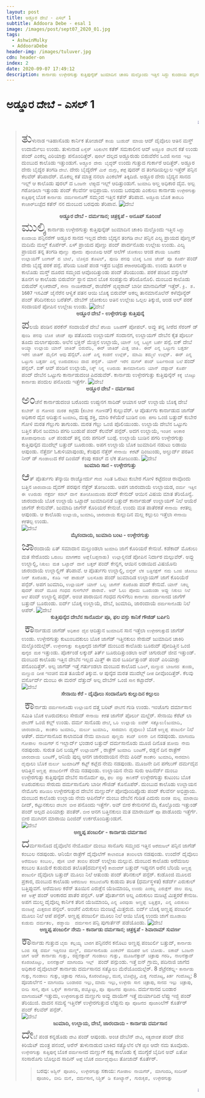 ```yaml
---
layout: post
title: ಅಡ್ಡೂರ ದೇಬೆ - ಎಸಲ್ 1
subtitle: Addoora Debe - esal 1
image: /images/post/sept07_2020_01.jpg
tags:
  - AshwinMulky
  - AddooraDebe
header-img: /images/tuluver.jpg
cdn: header-on
index: 2
date: 2020-09-07 17:49:12
description: ಕಾರ್ನಾಡು ಉಳ್ಳೇರಗುತ್ತು ಕುತ್ತಿಪುನ್ಕೆಡ್ ಜುಮಾದಿನ ಚಾಕಿರಿ ಮಲ್ತೊಂದು ಇತ್ತಿನ ಸಿದ್ದು ಕುಂದಾಯ ಪನ್ಪಿನರೆಗ್ ಅಡ್ಡೂರ ಸಾನದ ಇಲ್ಲದ ದೇರು ಬೈದ್ಯನ ತಂಗಡಿ ದೇಬೆ ಪನ್ಪಿನ ಎಲ್ಯ ಪ್ರಾಯದ ಪೊಣ್ಣನ್ ಮದಿಮೆ ಮಲ್ತ್ ಕೊರ್ಪೆರ್.
---
```

# ಅಡ್ಡೂರ ದೇಬೆ - ಎಸಲ್ 1
<marquee scrollamount="6" onmouseover="this.stop();" onmouseout="this.start();" style="color: midnightblue;">ಪಾಡ್ದನೊಡಿತ್ತಿನ ಪೊಸ ಇಚಾರೊಲು ನನಲಾತ್ ತಿಕುದುಂಡು. ಅವೆನ್ ಮತ ನನ ಕೆಲವು ದಿನೊಟು ಉಂದು ಬರವುಗು ಗೋಡ್ಸಾವ. </marquee>
> <span style='font-size: xx-large;'>ತು</span>ಳುನಾಡ ಇತಿಹಾಸೊಡು ಕಾರ್ನಿಕ ತೋಜಾದ್ `ಕಾಯ ಬುಡುದ್ ಮಾಯ` ಆದ್ ದೈವೊಲು ಆತಿನ ಮಸ್ತ್ ಉದಾರ್ಮೆಲು ಉಂಡು. ತುಳುನಾಡ `ಏಳ್ವೆರ್ ಸಿರಿಕುಲೆನ` ಕತೆಕ್ ಸಮಕಾಲೀನ ಆದ್ `ಅಡ್ಡೂರ ದೇಬೆ`ನ ಕತೆ ಉಂಡು ಪಂದ್ ಎಂಕಲ್ನ ಎರಿಯಾಕ್ಲು ಪನೊಂದಿತ್ತೆರ್. `ಪುರಲ್` ದಲ್ಪದ ಅಡ್ಡೂರುಡು ಬಿರುವೆರೆನ ಒಂಜಿ `ಸಾನದ ಇಲ್ಲು` ದುಂಬುದ ಕಾಲೊಡು ಇತ್ತುಂಡುಗೆ. `ಅಡ್ಡೂರ ದೇರು ಬೈದ್ಯೆ`ರ್ ಉಂದು ಗುತ್ತುದ ಗುರ್ಕಾರೆ ಆದಿತ್ತೆರ್. ಅಡ್ಡೂರ ದೇರು ಬೈದ್ಯೆರ ತಂಗಡಿ `ದೇಬೆ`. ದೇರು ಬೈದ್ಯೆರೆಗ್ `ಮಿರೆ ದುಗ್ಗು`, `ತೆಪ್ಪೆ` ಪುದರ್ ದ ತಂಗಡಿಯಲ್ಲುಲ ಇತ್ತೆರ್  ಪನ್ಪಿನ ಕೆಲವೆರ್ ತೆರಿಪಾದೆರ್. ಮೊಕಲ್ನ ಕತೆ ಮಾತ್ರ ನನಲಾ ಎಂಕಲೆಗ್ ತಿಕ್ಕಿದಿಜಿ. ಅಡ್ಡೂರ ದೇರು ಬೈದ್ಯನ ಸಾನದ ಇಲ್ಲ್ ಆ ಕಾಲೊಡು ಪುರಲ್ ದ `ಒಂಜನೇ ಲೆಪ್ಪು`ದ ಇಲ್ಲ್ ಆದಿತ್ತುಂಡುಗೆ. `ಜುಮಾದಿ` ಅಲ್ತ ಅಧಿಕಾರ ದೈವ. ಅಲ್ಪ ಗರೋಡಿಲಾ ಇತ್ತುಂಡು ಪಂದ್ ಕೆಲವೆರ್ನ ಅಭಿಪ್ರಾಯ. ಉಂದು ಬರವುಡು ಎಂಕುಲು ಕಾರ್ನಾಡು `ಉಳ್ಳೇರಗುತ್ತು ಕುತ್ತಿಪುನ್ಕೆ` ಬೊಕ `ಕಾರ್ನಾಡು ದರ್ಮಸಾನೊ`ಗ್ ಸಮ್ಮಂದ ಇತ್ತಿನ ಕತೆನ್ ತೆರಿಪಾವ. `ಅಡ್ಡೂರು` ಬೊಕ `ತಾರಬರಿ ಕೆಂಜಾರ್`ಬಜ್ಪೆದ ಕತೆನ್ ನನ ದುಂಬುದ ಬರವುಡು ತೆರಿಪಾವ. 
![ದೇಬೆ](/images/post/sept07_2020_01.jpg "ಅಡ್ಡೂರ ದೇಬೆ - ದರ್ಮಸಾನ")
**<center>ಅಡ್ಡೂರ ದೇಬೆ - ದರ್ಮಸಾನ; ಚಿತ್ರಕೃಪೆ - ಅನೂಪ್ ಸೂರಿಂಜೆ</center>**
> <span style='font-size: xx-large;'>ಮುಲ್ಕಿ</span> ಕಾರ್ನಾಡು ಉಳ್ಳೇರಗುತ್ತು ಕುತ್ತಿಪುನ್ಕೆಡ್ ಜುಮಾದಿನ ಚಾಕಿರಿ ಮಲ್ತೊಂದು ಇತ್ತಿನ `ಸಿದ್ದು ಕುಂದಾಯ` ಪನ್ಪಿನರೆಗ್ ಅಡ್ಡೂರ ಸಾನದ ಇಲ್ಲದ ದೇರು ಬೈದ್ಯನ ತಂಗಡಿ `ದೇಬೆ` ಪನ್ಪಿನ ಎಲ್ಯ ಪ್ರಾಯದ ಪೊಣ್ಣನ್ ಮದಿಮೆ ಮಲ್ತ್ ಕೊರ್ಪೆರ್. ಏಳ್ ಪ್ರಾಯದ ಪೊಣ್ಣು ಪಂದ್ ಪಾರ್ದನೊಡು ಉಲ್ಲೇಖ ಉಂಡು. ಎಲ್ಯ ಪ್ರಾಯದ ತನ್ನ ತಂಗಡಿ `ಪೊಣ್ಣು ಪೋದು ಪೊಂಜೊವು` ಆದ್ ಅಲೆಗ್ `ಜೋಕುಲು` ಆಂಡ `ಪೆರಿಯ ಬಜಪೆದ ಉಲ್ಲಾಯ`ಗ್ `ಬಂಗಾರ್ ದ ಬಾಲೆ, ಬೊಳ್ಳಿದ ತೊಟಿಲ್, ಪುಂಡಿ ಪನವು ಬೊಕ್ಕ ಒಂಜಿ ಚೆಂಡ್ ಪೂ ಕೊರ್ಪೆ` ಪಂದ್ ದೇರು ಬೈದ್ಯೆ ಪರಕೆ ಪನ್ಪೆ. ಪೆರಿಯ ಬಜಪೆ ಪಂಡ ಇತ್ತೆದ ಬಜ್ಪೆದ  `ಪೆರಾರ`ಆದಿಪ್ಪೊಡು. ಉಂದು ತೂನಗ ಆ ಕಾಲೊಡು ಮಸ್ತ್ ದೂರದ ಸಮ್ಮಂದ ಆವೊಂದಿತ್ತುಂಡು ಪಂದ್ ತೆರಿಯುಂಡು. ಪರಕೆ ಪಂಡಿನ ವಸ್ತುಲೆನ್ ತೂನಗ ಆ ಕಾಲೊಡು ಬಿರುವೆರ್ನ ಸ್ಥಾನ ಮಾನ ಬೊಕ ಸಂಪತ್ತುನು ತೆರಿಯೊನೊಲಿ. ದುಂಬುದ ಕಾಲೊಡು ಬಿರುವೆರ್ `ಸೈನಿಕೆ`ರಾದ್, `ಸೇನಾ ನಾಯಕೆ`ರಾದ್, ರಾಜೆರೆಗ್ `ವೈದ್ಯೆ`ರಾದ್ ಬಾರೀ ಮಾನಾದಿಗೆಡ್ ಇತ್ತೆರ್. `ಕ್ರಿ. ಶ. 1607` ಇಸವಿಡ್ ಜೈನೆರೆನ ಆಳ್ವಿಕೆ ಪತನ ಆಯಿ ಬೊಕ್ಕ ಬಿರುವೆರ್ ಅಕಲ್ನ ತಾನಮಾನೊಲೆನ್ ಕಳೆವೊನ್ಯೆರ್ ಪಂದ್ ತೆರಿದಿನಕುಲು ಬರೆತೆರ್. ದೇಬೆಗ್ ಜೋಕುಲು ಆತಿನ ಉಲ್ಲೇಖ ಒಲ್ಪಲ ತಿಕ್ಕುಜಿ, ಆಂಡ ಆಲ್ ಪರಕೆ ಸಂದಾಯರೆ ಪೋಪಿನ ಉಲ್ಲೇಖ ಉಂಡು. 
![ದೇಬೆ](/images/post/sept07_2020_09.jpg "ಅಡ್ಡೂರ ದೇಬೆ - ಉಳ್ಳೇರಗುತ್ತು ಕುತ್ತಿಪುನ್ಕೆ")
**<center>ಅಡ್ಡೂರ ದೇಬೆ - ಉಳ್ಳೇರಗುತ್ತು ಕುತ್ತಿಪುನ್ಕೆ</center>**
> <span style='font-size: xx-large;'>ಪ</span>ಲಯೆ ಪಂಡಿನ ಪರಕೆನ್ ಸಂದಾಯೆರೆ ದೇಬೆ `ಪೆರಿಯ ಬಜಪೆ`ಗ್ ಪೋಪಲ್. ಅವ್ಲು ತನ್ನ ಸೀರೆದ ಸೆರಂಗ್ ಡ್ `ಪುಂಡಿ ಪನವು ಬೊಕ ಚೆಂಡ್ ಪೂ` ಪತೊಂದು ಉಲ್ಲಾಯಗ್ ಸಂದಾನಗ, ಉಲ್ಲಾಯಗ್ ದೇಬೆನ ಕೈತ ಪೊರ್ಲು ತೂದು ಮರ್ಲಾಪುಂಡು. ಅಲೆನ ಭಕ್ತಿನ್ ಮೆಚ್ಚಿನ ಉಲ್ಲಾಯೆ, `ಯಾನ್ ನಿನ್ನ ಒಟ್ಟಿಗೆ ಬರ್ಪೆ` ಪನ್ಪೆ. ಐಕ್ ದೇಬೆ `ಅಯ್ಯಾ ಉಲ್ಲಾಯ ಯಾನ್ ಜಾತಿಡ್ ಬಿರುವೆದಿ, ಈರ್ ಜಾತಿಡ್ ಮಿತ್ತ ಜಾತಿ. ಈರ್ ಎನ್ನ ಒಟ್ಟುಗು ಬತ್ತರ್ಡ ಇರೆನ ಜಾತಿಗ್ ಮೈಲಿಗೆ ಆವು` ಪನ್ಪಲ್. `ಎಂಕ್ ಎನ್ನ ಕಂಡನೆ ಉಲ್ಲೆರ್, ಮಾಮಿ ತಮ್ಮಲೆ ಉಲ್ಲೆರ್. ಈರ್ ಎನ್ನ ಒಟ್ಟುಗು ಬತ್ತರ್ಡ ಎನ್ನ ಊರುದಕುಲು ದಾದ ಪನ್ವೆರ್. ಯಾನ್ ಇರೆನ ಮಗಳ್ ಪಂದ್ ಬರ್ಪಿನಾಂಡ ಬಲೆ` ಪಂದ್ ಪನ್ಪಲ್. ಐಕ್ ಆವ್ ಪಂಡಿನ ಉಲ್ಲಾಯೆ, `ನಿಕ್ಕ್ ನಿನ್ನ ಊರುಡು ತಾನಮಾನೊನು ಯಾನ್ ದೆಪ್ಪಾದ್ ಕೊರ್ಪೆ` ಪಂದ್ ದೇಬೆನ ಒಟ್ಟುಗು ಕಾರ್ನಾಡುದಂಚಿ ಪಿದಡುವೆರ್. ಕಾರ್ನಾಡು ಉಳ್ಳೇರಗುತ್ತು ಕುತ್ತಿಪುನ್ಕೆನ್ `ಕಕ್ಕೆ ಬೊಟ್ಟು ಕಾರ್ನಾಡು` ಪಂದುಲ ಪನೊಂದು ಇತ್ತೆರ್ಗೆ. 
![ದೇಬೆ](/images/post/sept07_2020_03.jpg "ಅಡ್ಡೂರ ದೇಬೆ - ದರ್ಮಸಾನ")
**<center>ಅಡ್ಡೂರ ದೇಬೆ - ದರ್ಮಸಾನ</center>**
> <span style='font-size: xx-large;'>ಅಂ</span>ಚೆನೆ ಕಾರ್ನಾಡುದಂಚಿ ಬರೊಂದು ಉಪ್ಪುನಗ ಸಾದಿಡ್ ಆಯಾಸ ಆದ್ ಉಲ್ಲಾಯೆ ಬೊಕ್ಕ ದೇಬೆ `ಕುಬೇರ್ ದ ಗೋಳಿದ ಮರತ ಕಟ್ಟೆ`ಡು (`ಕುಬೇರ ಗೋಳಿ`ಡ್) ಕುಲ್ಲುವೆರ್. ಆ ಪೊರ್ತುಗು ಕಾರ್ನಾಡುದ ಜಾಗೆಡ್ ಅಧಿಕಾರ ದೈವ ಆದಿತ್ತುನ `ಜುಮಾದಿ`, ದುಷ್ಟ ಶಕ್ತಿ, ಮಾರಿ ಕಳೆಯೆರೆ ಬುಡಿನ `ಬಿರು ಪಗರಿ` ಒಂಜಿ ಬತ್ತುದ್ ಕುಬೇರ ಗೋಳಿ ಮರತ ಗೆಲ್ಲುಗು ತಾಗುಂಡು. ಮರತ ಗೆಲ್ಲು ಒಂಜಿ ಪೊಲಿಯುಂಡು. ಉಲ್ಲಾಯೆ ದೇಬೆನ ಒಟ್ಟುಗು ಬತ್ತಿನ ತೆರಿನ ಜುಮಾದಿ ಪಗರಿ ಬುಡುಪೆ ಪಂದ್ ಕೆಲವೆರ್ ಪನ್ಪೆರ್.  ಅದಗ ಉಲ್ಲಾಯೆ, `ಇಂಚಿನ ಆಂಕಾರ ತೋಪಾವುನಾಯೆ ಏರ್` ಪಂಡುದ್ ತನ್ನ ಬಿರು ಪಗರಿನ್ ಬುಡ್ಪೆ. ಉಲ್ಲಾಯೆ ಬುಡಿನ ಪಗರಿ ಉಳ್ಳೇರಗುತ್ತು ಕುತ್ತಿಪುನ್ಕೆದ ಮುದೆಲ್ಗ್ ಬತ್ತುದ್ ಬೂರುಂಡು. ಅಪಗ ಉಲ್ಲಾಯೆ ಬೊಕ ಜುಮಾದಿನ ನಡುಟು ಲಡಾಯಿ ಆಪುಂಡು. ನೆತ್ತೆರ್ದ ಓಕುಳಿಯಾಪುಂಡು, ಕೆಂಪುದ ನೆತ್ತೆರ್ `ಸೇನಾಯಿ ಕೆರೆ`ಟ್ ದಿಂಜುಂಡು, ಅಲ್ತುರ್ದ್ ಪರತಿನ ನೀರ್ ಡ್ `ಗುಂಡಾಲು`ದ ಕೆರೆ ದಿಂಜಿದ್ ಕೆಂಪು ಕಡಲ್ ದ ಲೆಕ ತೋಜುಂಡು. 
![ದೇಬೆ](/images/post/sept07_2020_02.jpg "ಜುಮಾದಿ ಸಾನ - ಉಳ್ಳೇರಗುತ್ತು")
**<center>ಜುಮಾದಿ ಸಾನ - ಉಳ್ಳೇರಗುತ್ತು</center>**
> <span style='font-size: xx-large;'>ಆ</span>ತ್ ಪೊರ್ತುಗು ತೆನ್ಕಾಯಿ ರಾಜ್ಯೋರ್ದು `ಗೆಂದ ಗಿಡಿ`ತ ಒರುಟು ಕುಬೇರ ಗೋಳಿ ಕಟ್ಟೆದಂಚಿ ರಾವೊಂದು ಬತ್ತಿನ `ಜಾರಂದಾಯ` ದೈವಗ್ ಪರಪುನ ನೆತ್ತೆರ್ ತೋಜುಂಡು. ಅಪಗ ಜಾರಂದಾಯೆ ಉಲ್ಲಾಯಡ, `ದರ್ಮ ಇತ್ತಿನ ಈ ಊರುಡು ನೆತ್ತೆರ್ದ ಕಡಲ್ ದಾನೆ ತೋಜೊಂದುಂಡು` ಪಂದ್ ಕೇನುದ್ ಆಯಿನ ವಿಷಯ ಮಾತ ತೆರಿಯೊನ್ವೆ. ಜಾರಂದಾಯೆ ಬೊಕ ಉಲ್ಲಾಯೆ ಒಟ್ಟಾದ್ ಜುಮಾದಿನಡೆ ಬತ್ತುದ್ ಕಾರ್ನಾಡುಡ್ ಉಲ್ಲಾಯಗ್ ನಿಲೆ ಆಯೆರೆ ಜಾಗೆನ್ ಕೇನುವೆರ್. ಜುಮಾದಿ ಜಾಗೆನ್ ಕೊರಿಯರೆ ಕೇನುಜೆ. ಉಂದು ಮತ ಪಾತೆರಕತೆ `ಸೇನಾಯಿ ಕೆರೆ`ತಲ್ಪ ಆಪುಂಡು. ಆ ಕಾಲೊಡು `ಉಲ್ಲಾಯೆ`, `ಜುಮಾದಿ`, `ಜಾರಂದಾಯೆ` ಕುಲ್ಲುದಿನ ಮಲ್ಲ ಕಲ್ಲುಲು ಇತ್ತೆಲಾ `ಸೇನಾಯಿ ಕೆರೆ`ತಲ್ಪ ಉಂಡು.  
![ದೇಬೆ](/images/post/sept07_2020_06.jpg "ಮೈಸಂದಾಯ, ಜುಮಾದಿ ಬಂಟ - ಉಳ್ಳೇರಗುತ್ತು")
**<center>ಮೈಸಂದಾಯ, ಜುಮಾದಿ ಬಂಟ - ಉಳ್ಳೇರಗುತ್ತು</center>**
> <span style='font-size: xx-large;'>ಜಾ</span>ರಂದಾಯೆ ಏತ್ ಸಮಾದಾನ ಮಲ್ತುಂಡಲಾ `ಜುಮಾದಿ` ಜಾಗೆ ಕೊರಿಯರೆ ಕೇನುಜೆ. ಕಡೆಕಾದ್ ಮೊಕುಲು ಮತ ಸೇರೊಂದು `ಒರುಂಬ ಮಾಗಣೆದ ಅಪ್ಪೆ(ಬಪ್ಪನಾಡು) ಉಲ್ಲಾಲ್ದಿ`ನಡೆ ಪೋಪಿನ ನಿರ್ದಾರ ಮಲ್ಪುವೆರ್. ಅವ್ಲು ಉಲ್ಲಾಲ್ದಿ, `ನಿಕುಲು ಮತ ಒಟ್ಟಾದ್ ದಾನೆ ಬತ್ತರ್` ಪಂದ್ ಕೇನ್ನಗ,  ಆಯಿನ ಲಡಾಯಿದ ವಿಷಯೊನು ಜಾರಂದಾಯೆ ಉಲ್ಲಾಲ್ದಿಗ್ ತೆರಿಪಾವೆ. ಆ ಪೊರ್ತುಗು ಉಲ್ಲಾಲ್ದಿ, `ಬಿನ್ನೆರ್ ಲೆಕ ಬತ್ತಿನಕ್ಲೆಗ್ ನಮ ಒಂಜಿ ಚೊಂಬು ನೀರ್ ಕೊರೊಡು, ಕೊಡಿ ಇರೆ ಪಾಡುದ್ ಬಲಸೊಡು` ಪಂದ್ ಜುಮಾದಿಡ ಉಲ್ಲಾಯಗ್ ಜಾಗೆ ಕೊರಿಯೆರೆ ಪನ್ಪೆರ್. ಅಪಗ ಜುಮಾದಿ, `ಉಲ್ಲಾಯಗ್ ಯಾನ್ ಒಲ್ಪ ಜಾಗೆನ್ ಕೊರೊಡು` ಪಂದ್ ಕೇನುವೆ. `ಯಾನ್ ನಿಕಲ್ನ ಪುದರ್ ಪಂದ್ ಮೂಜಿ ಗಂಧದ ಗುಳಿಗೆಲೆನ್ ಪಾರಾವೆ. ಅವ್ ಓಲು ಪೋದು ಬೂರುಂಡಾ ಅವ್ಲು ನಿಕುಲು ನಿಲೆ ಆಲೆ` ಪಂದ್ ಉಲ್ಲಾಲ್ದಿ ಪನ್ಪೆರ್. ಅಂಚ ಪಾರಾಯಿನ ಗಂಧದ ಗುಳಿಗೆಲು `ಕಾರ್ನಾಡು ದರ್ಮಸಾನ`ದ ಜಾಗೆಗ್ ಬತ್ತುದ್ ಬೂರುಂಡು. ಐರ್ದ್ ಬೊಕ್ಕ ಉಲ್ಲಾಯೆ, ದೇಬೆ, ಜುಮಾದಿ, ಜಾರಂದಾಯೆ `ದರ್ಮಸಾನೊ`ಡು ನಿಲೆ ಆಪೆರ್. 
![ದೇಬೆ](/images/post/sept07_2020_07.jpg "ಕುತ್ತಿಪುನ್ಕೆದ ದೇಬೆನ ಸಾನೊರ್ದು ಪೂ, ಫಲ ವಸ್ತು ಕಾನಿಕೆ ಗೌಜಿಡ್ ಬರ್ಪಿನಿ")
**<center>ಕುತ್ತಿಪುನ್ಕೆದ ದೇಬೆನ ಸಾನೊರ್ದು ಪೂ, ಫಲ ವಸ್ತು ಕಾನಿಕೆ ಗೌಜಿಡ್ ಬರ್ಪಿನಿ</center>** 
> <span style='font-size: xx-large;'>ಕಾ</span>ರ್ನಾಡುದ ಜಾಗೆಡ್ `ಅಧಿಕಾರ ದೈವ` ಆದಿತ್ತುನ `ಜುಮಾದಿ`ನ ಸಾನ ಇತ್ತೆಲಾ `ಉಳ್ಳೇರಗುತ್ತು`ದ ಜಾಗೆಡ್ ಉಂಡು. ಉಳ್ಳೇರಗುತ್ತು ಕುಟುಂಬದಕುಲು ಬೊಕ ಜಾಗೆಡ್ ಇತ್ತಿನಕುಲು ಸೇರುದ್ ಜುಮಾದಿನ ಚಾಕಿರಿ ಮಲ್ತೊಂದುಲ್ಲೆರ್. `ಉಳ್ಳೇರಗುತ್ತು ಕುತ್ತಿಪುನ್ಕೆ`ದ ಜಾಗೆಡ್ ದುಂಬುದ ಕಾಲೊಡು ಬೂರುದ್ ಪೋದಿತ್ತಿನ ಒಂಜಿ `ಪುನ್ಕೆದ ಮರ` ಇತ್ತುಂಡು. ಪೊರ್ಕಂಡೆ ಲಕ್ಕುದ್ ತಿರ್ತ್ ಬೂರುದಿತ್ತುಂಡಲಾ ಅವ್ ಚಿಗುರುದ್ ಜೀವ ಇತ್ತುಂಡ್. ದುಂಬುದ ಕಾಲೊಡು ಇತ್ತಿನ ದೇಬೆನ ಇಲ್ಲದ ಮಿತ್ತ್ ಈ ಮರ ಬೂರ್ದಿತ್ತುಂಡ್ ಪಂದ್ ಎರಿಯಾಕ್ಲು ಪನೊಂದಿತ್ತೆರ್. ಅಲ್ಪ ಜಾಗೆಡ್ ಇತ್ತೆ ಗರ್ತುಂಡಲಾ ದುಂಬುದ ಕಾಲೊದ `ಒಡಿಲ್`, `ಮಣ್ಣುದ ಬಾಜನದ ತುಂಡು`, `ಮಣ್ಣುದ ದೀಪ` ಇಂಚಿನ ಮತ ತೂಯೆರೆ ತಿಕ್ಕುವ. ಆ ಪುನ್ಕೆದ ಮರತ ಮುದೆಲ್ಗ್ `ದೀಪ` ದೀವೊಂದಿತ್ತೆರ್. ಕೆಲವು ವರ್ಸೊರ್ದ್ ದುಂಬು ಈ ಮರನ್ ದೆತ್ತುದ್ ಅಲ್ಪ ದೇಬೆಗ್ ಒಂಜಿ `ಸಾನ` ಕಟ್ಟಾದೆರ್.  
![ದೇಬೆ](/images/post/sept07_2020_04.jpg "ಸೇನಾಯಿ ಕೆರೆ - ದೈವೊಲು ಸಂದಾನೊಗು ಕುಲ್ಲುದಿನ ಕಲ್ಲುಲು")
**<center>ಸೇನಾಯಿ ಕೆರೆ - ದೈವೊಲು ಸಂದಾನೊಗು ಕುಲ್ಲುದಿನ ಕಲ್ಲುಲು</center>** 
> <span style='font-size: xx-large;'>ಕಾ</span>ರ್ನಾಡು `ದರ್ಮಸಾನೊ`ಡು `ಉಲ್ಲಾಯ`ನ ದತ್ತ ಬರಿಟ್ `ದೇಬೆ`ನ ಗುಡಿ ಉಂಡು. ಇಂಚೊಗು ದರ್ಮಾಸಾನ ಸಮಿತಿ ಬೊಕ ಊರುದಕುಲು ಸೇರುದ್ `ಸೇನಾಯಿ ಕೆರೆ`ತ ಜಾಗೆನ್ ಪೊರ್ಲು ಮಲ್ದೆರ್. ಸೇನಾಯಿ ಕೆರೆಟ್ ಲಾ `ದೇಬೆ`ಗ್ ಒಂಜಿ ಕಲ್ಲ್ ಉಂಡು. ದರ್ಮ ಸಾನೊಡು `ದೇಬೆ`, `ಒರಿ ಉಲ್ಲಾಯೆ ಐವೆರ್ ಸತ್ಯೊಲು(ಜುಮಾದಿ, ಜಾರಂದಾಯೆ, ಕಾಂತೇರಿ ಜುಮಾದಿ, ಮರ್ಲು ಜುಮಾದಿ, ಸಾರಮಾನಿ ದೈವೊಲು)` ಬೊಕ `ಅಣ್ಣಪ್ಪ ಪಂಜುರ್ಲಿ` ನಿಲೆ ಆತೆರ್. ದರ್ಮಸಾನೊದ ಕಾಲಾವದಿತ ನೇಮ `ಮಾಯಿದ ಪುಣ್ಣಮೆ ಕರಿದ್ ಐನನೇ ದಿನ` ನಡಪುಂಡು. `ಮಾಗಂದಡಿ ಗೋಪಾಲ ನಾಯಗೆರ್` ನ ಇಲ್ಲಾರ್ದ್ ಭಂಡಾರ ಬತ್ತುದ್ ದರ್ಮಸಾನೊಡು ಮೂಜಿ ದಿನೊತ `ಹೋಮ ನೇಮ` ನಡಪುಂಡು. ಸುರುತ ದಿನ ಬಯ್ಯಗ್ `ಉಲ್ಲಾಯ`ಗ್ , ರಾತ್ರೆಗ್ `ಜುಮಾದಿ ಬಂಟ`ಗ್, ರಡ್ಡನೆ ದಿನ ರಾತ್ರೆಗ್ `ಜಾರಂದಾಯ ಬಂಟ`ಗ್, ಆನಿಯೆ ಪುಲ್ಯ ಆನಗ ಜಾರಂದಾಯನ ನೇಮ ಪಿರಿದ್ `ಕಾಂತೇರಿ ಜುಮಾದಿ`, `ಸಾರಮಾನಿ ದೈವೊ`ಲು ಬೊಕ `ಮರ್ಲು ಜುಮಾದಿ`ಗ್ ಕಟ್ಟ್ ಕಟ್ಲೆದ ನೇಮ ನಡಪುಂಡು. ಮೂಜನೇ ದಿನ ಪಗೆಲುಗ್ ದರ್ಮದೈವ ಆದಿತ್ತಿನ `ಅಣ್ಣಪ್ಪ ಪಂಜುರ್ಲಿ`ಗ್ ನೇಮ ನಡಪುಂಡು. ಉಲ್ಲಾಯನ ನೇಮ ಸುರು ಆಪಿನೆರ್ದ್ ದುಂಬು ಉಳ್ಳೇರಗುತ್ತು ಕುತ್ತಿಪುನ್ಕೆದ ದೇಬೆನ ಸಾನೊರ್ದು `ಪೂ`, `ಫಲ ವಸ್ತು ಕಾನಿಕೆ`ನ್ ಉಳ್ಳೇರಗುತ್ತು ಕುಟುಂಬ ಬೊಕ ಊರುದಕುಲು ಸೇರುದು ದರ್ಮಸಾನೊಗು ಬಾರೀ ಗೌಜಿಡ್ ಕೊನೊಪೆರ್. ದುಂಬುದ ಕಾಲೊಡು ಉಲ್ಲಾಯನ ನೇಮೊಗು `ಪಡಿಯರಿ` ಉಳ್ಳೇರಗುತ್ತುದ ದೇಬೆನ ಮಣ್ಣುರ್ದ್ ಪೋವೊಂದಿಪ್ಪೊಡು ಪಂದ್ ಕೆಲವೆರ್ನ ಅಭಿಪ್ರಾಯ. ದುಂಬುದ ಕಾಲೊಡು ಉಲ್ಲಾಯ ನೇಮ ಆಪಿನೆರ್ದ್ ದುಂಬು ದೇಬೆನ ಗುಡಿತ ಎದುರು `ಮರತ ಮಲ್ಲ ಮಾರಾಯಿ` ದೀದ್, ಕಟ್ಟುನಕುಲು `ದೇಬೆನ ಬೀರ` ಪನೊಂದು ಇತ್ತೆರ್ಗೆ. ಅವ್ ಬೀರ ಕೇನುನಗನೆ ಮೈ ಕೊಲ್ಚೊಂದು ಇತ್ತುಂಡ್ ಪಂದ್ ಅಲ್ಪದ ಎರಿಯಾಕ್ಲು ಪಂತೆರ್. `ಬೀರ` ಆನಗ ಬತ್ತಿನಕುಲು ಮತ ಮಾರಾಯಿಗ್ `ಪೂ` ಪಾಡೊಂದು ಇತ್ತೆರ್ಗೆ. ಬೀರ ಮುಗಿನಗ ಮಾರಾಯಿ ದಿಂಜಿದ್ ಉರ್ಕರೊಂದಿತ್ತುಂಡುಗೆ.  
![ದೇಬೆ](/images/post/july20_2020_08.jpg "ಅಣ್ಣಪ್ಪ ಪಂಜುರ್ಲಿ - ಕಾರ್ನಾಡು ದರ್ಮಸಾನ")
**<center>ಅಣ್ಣಪ್ಪ ಪಂಜುರ್ಲಿ - ಕಾರ್ನಾಡು ದರ್ಮಸಾನ</center>**
> <span style='font-size: xx-large;'>ದ</span>ರ್ಮಸಾನೊದ ದೈವೊಲೆನ ನೇಮೊರ್ದು ದುಂಬು ಸಾನೊಗು ಸಮ್ಮಂದ ಇತ್ತಿನ `ಅರೆಮಜಲ್` ಪನ್ಪಿನ ಜಾಗೆಡ್ ಕಂಬುಲ ನಡಪುಂಡು. ಆನಿಯೇ ರಾತ್ರೆಗ್ ದೈವೊಲೆಗ್ `ಕಾಲಾವದಿತ ತಂಬಿಲ`ಲಾ ನಡಪುಂಡು. ಉಂದೆನ್ ದೈವೊಲು `ಅರೆಮಜಲ ಕಂಬುಲ, ಪೊಸ ಬಾರೆ ತಂಬಿಲ` ಪಂದ್ ಉಲ್ಲೇಖ ಮಲ್ಪುವ. ದುಂಬುದ ಕಾಲೊಡು ಅರೆಮಜಲ ಕಂಬುಲ ತೂಯೆರೆ ಕುಡುಮದ ತಲೊತ(ದರ್ಮಸ್ಥಳ) `ಕಾವಂದೆರ್` ಬತ್ತುದ್ ಇಪ್ಪುನಗ ಅರೆನ ಬೆರಿಯೆ `ಅಣ್ಣಪ್ಪ ಪಂಜುರ್ಲಿ` ದೈವೊಲಾ ಬತ್ತುದ್ ಮೂಲು ನಿಲೆ ಆತುಂಡು ಪಂದ್ ತೆರಿನಕುಲ್ ಪನ್ಪೆರ್. ಕುಡೊಂಜಿ ಮೂಲದ ಪ್ರಕಾರ, ದುಂಬುದ ಕಾಲೊಡು `ಅರೆಮಜಲ ಕಂಬುಲೊ`ಗು ಕುಡುಮ ತಲತ (ಧರ್ಮಸ್ಥಳತ) ಕಡೆರ್ದ್ ಎರುಕುಲ್ ಬತ್ತಿಪ್ಪುವಗೆ. ಅರೆಮಜಲ ಕರೆನ್ ತೂಯಿನ ಎರುಕ್ಲೆನ ಯೆಜಮಾಂದಿ, `ಉಂದು ಎಂಕಲ್ನ ಎರುಕ್ಲೆಗ್ ದಾಲ ಮಲ್ಲ ಕರೆ ಅತ್ತ್` ಪಂದ್ ಆಂಕಾರದ ಪಾತೆರ ಪನ್ಪಲ್. ಆತ್ ಪೊರ್ತಾನಗ ಅಲ್ನ ಎರುಕುಲು ಮಜಟ್ಟೆ ಮಿತ್ತರರೆ ಕೇನುಜ. ಅಪಗ ಮುಲ್ತ ದೈವೊಲ್ನ ಕಾರ್ನಿಕ ತೆರಿನ ಯೆಜಮಾಂದಿ, `ಎನ್ನ ಪಿರವುಡು ಅಣ್ಣಪ್ಪೆ ಬತ್ತಿತ್ತೆಡ, ಎನ್ನ ಎರುಕುಲು ಮಂಜಟ್ಟೆ ಮಿತ್ತರುವ` ಪನ್ಪಲ್. ಅಂಚೆನೆ ಎರುಕುಲು ಮಂಜಟ್ಟೆ ಮಿತ್ತರುವ. ಐರ್ದ್ ಬೊಕ್ಕ ಅಣ್ಣಪ್ಪ ಪಂಜುರ್ಲಿ ಮೂಲು ನಿಲೆ ಆಪೆ ಪನ್ಪೆರ್.  ಅಣ್ಣಪ್ಪ ಪಂಜುರ್ಲಿ ಮೂಲು ನಿಲೆ ಆಯಿ ಬೊಕ್ಕ ಉಂದು ಜಾಗೆ `ಮೂಡಾಯಿ ಕುಡುಮ ದರ್ಮತಲ, ಪಡ್ಡಾಯಿ  ದರ್ಮಸಾನ` ಪನ್ಪಿ ಪುಗಾರ್ತೆನ್ ಪಡೆಯೊಂಡು. 
![ದೇಬೆ](/images/post/sept07_2020_05.jpg "ಅಣ್ಣಪ್ಪ ಪಂಜುರ್ಲಿ ನೇಮ - ಕಾರ್ನಾಡು ದರ್ಮಸಾನ")
**<center>ಅಣ್ಣಪ್ಪ ಪಂಜುರ್ಲಿ ನೇಮ - ಕಾರ್ನಾಡು ದರ್ಮಸಾನ; ಚಿತ್ರಕೃಪೆ - ಶಿವಾರಾಮ್ ಸುವರ್ಣ</center>**
> <span style='font-size: xx-large;'>ಕಾ</span>ರ್ನಾಡು ಗುತ್ತುದ `ಬೈರು ಕೆಲ್ಲಯ್ಯ ಬಾರಗ` ಪನ್ಪಿನರೆನ ಕನೊಟು ಅಣ್ಣಪ್ಪ ಪಂಜುರ್ಲಿ ಬತ್ತುದ್, `ಕಾರ್ನಾಡು ಒಂಜಿ ಸತ್ಯ ದರ್ಮ ಇತ್ತಿನಂಚಿ ಮಣ್ಣ್, ದರ್ಮಸಾನೊಡು ಎಂಕಲೆಗ್ ಮದಿಪರೆ ಜನ ಬೋಡು. ಐಕಾದ್ ಒಂಜನೇ ಜಾಗೆ ಆದ್ ಕಾರ್ನಾಡು ಗುತ್ತು, ರಡ್ಡನೆತ್ತಾದ್ ಗುಂಡಾಲು ಗುತ್ತು, ಮೂಜನೆತ್ತಾದ್ ಚಿತ್ರಾಪು ಗರಡಿ, ನಾಲನೆತ್ತಾದ್ ಕೊರಂಟೊಟ್ಟು, ಐನನೆತ್ತಾದ್ ಮಾಗಂದಡಿ ಇಲ್ಲ್ ` ಪಂದ್ ಪನ್ಪುಂಡು. ಇತ್ತೆ ಐನ್ ಗ್ರಾಮ, ಪದಿನಾಜಿ ಜಾಗೆದ ಅಧಿಕಾರ ದೈವೊಲಾದ್ ಕಾರ್ನಾಡು ದರ್ಮಸಾನದ ಸತ್ಯೊಲು ಮೆರೆಯೊಂದುಲ್ಲೆರ್. 8 ಶೆಟ್ರೆನಕಲ್ನ- `ಕಾರ್ನಾಡು ಗುತ್ತು`, `ಗುಂಡಾಲು ಗುತ್ತು`, `ಚಿತ್ರಾಪು ಗರೊಡಿ`, `ಕೊರಂಟೊಟ್ಟು`, `ಮುರ`, `ಬೊಟ್ಟೆಚ್ಚಿ`, `ಮಿತ್ತ ಗಂದೊಟ್ಯ`, `ತಿರ್ತ ಗಂದೊಟ್ಯ`; 8 ಪೂಜಾರ್ಲೆನ - `ಮಾಗಂದಡಿ ಬಂಡಾರದ ಇಲ್ಲು`, `ಮಾದು ಇಲ್ಲು`, `ಉಳ್ಳೇರು ಸಾನ ಚಿತ್ರಾಪು`, `ಸಾನದ ಇಲ್ಲು ಚಿತ್ರಾಪು`, `ಬೀದಿ ಸಾನ`, `ಪೊಸ ಒಕ್ಕೆಲ್ ಕಾರ್ನಾಡು`, `ಪಯ್ಯೊಟ್ಟು`, `ಪೂ ಪೂಜನೆದ ಪೂಜಾರಿ`. ದರ್ಮಸಾನದ ಬಂಡಾರ `ಮಾಗಂದಡಿ`ಟ್ ಇತ್ತುದು, `ಉಳ್ಳೇರಗುತ್ತು`ದ ಮಣ್ಣುಗು ಅವ್ಲು ದಾಯೆಗ್ ಇತ್ತೆ ಮರ್ಯಾದಿದ ಲೆಪ್ಪು ಇಜ್ಜಿ ಪಂದ್ ತೆರಿಯುಜಿ. ದಾದನ ಸಮಸ್ಯೆ ಇತ್ತಿನೆಕ್ ಉಳ್ಳೇರಗುತ್ತುದ ಲೆಪ್ಪುನು `ಪೂ ಪೂಜನೆದ ಪೂಜಾರಿ`ಲೆಗ್ ಕೊರ್ತೆರ್ ಪಂದ್ ಕೆಲವೆರ್ ಪನ್ಪೆರ್.  
![ದೇಬೆ](/images/post/sept07_2020_08.jpg "ಜುಮಾದಿ, ಉಲ್ಲಾಯ, ದೇಬೆ, ಜಾರಂದಾಯ - ಕಾರ್ನಾಡು ದರ್ಮಸಾನ")
**<center>ಜುಮಾದಿ, ಉಲ್ಲಾಯ, ದೇಬೆ, ಜಾರಂದಾಯ - ಕಾರ್ನಾಡು ದರ್ಮಸಾನ</center>**
> <span style='font-size: xx-large;'>ದೇ</span>ಬೆ ಪಂಡ ಕನ್ನಡೊಡು `ದೇವಿ` ಪಂದ್ ಆಪುಂಡು. ಅಂಚ ದೇಬೆನ್ `ದೇವಿ`, `ಸತ್ಯದೇವತೆ` ಪಂದ್ ದೇವ ಕಿರಿಯೆಟ್ ಮಂತ್ರ ಪನಂದೆ, ಅರೆನ್ ತುಳುನಾಡುದ ಬಾಕಿದ ಸತ್ಯೊಲೆನ ಲೆಕ `ದೈವ` ಆದೇ ನಮ ತೂವೊಡು. `ಉಳ್ಳೇರಗುತ್ತು ಕುತ್ತಿಪುನ್ಕೆ` ಬೊಕ `ದರ್ಮಸಾನ`ದ ಮಣ್ಣುಗ್ ಕಷ್ಟ ಕಾಲೊಡು ಕೈ ಮುಗ್ಯೆರೆ ಬೈದಿನ ಅವ್ ಏತೋ ಸಂಸಾರೊಗು ಬೊಲ್ಪುದ ಸಾದಿನ್ `ಅಪ್ಪೆ` ಬೊಕ `ದರ್ಮದೈವೊಲು` ತೋಜಾದ್ ಕೊರ್ತೆರ್.
>> ಬರವು: `ಅಶ್ವಿನ್ ಪೂಜಾರಿ, ಉಳ್ಳೇರಗುತ್ತು` 
>> ಸಕಾಯ: `ಗೋಪಾಲ ನಾಯಗೆರ್, ಮಾಗಂದಡಿ`,
>> `ಸಂದೀಪ್ ಪೂಜಾರಿ, ಬೀದಿ ಮನೆ, ದರ್ಮಸಾನ`, 
>> `ನಿಶ್ಚಿತ್ ಡಿ ಕೋಟ್ಯಾನ್, ಗುರುಕೃಪ, ಉಳ್ಳೇರಗುತ್ತು`

<marquee scrollamount="6" onmouseover="this.stop();" onmouseout="this.start();" style="color: midnightblue;">ಪಾಡ್ದನೊಡಿತ್ತಿನ ಪೊಸ ಇಚಾರೊಲು ನನಲಾತ್ ತಿಕುದುಂಡು. ಅವೆನ್ ಮತ ನನ ಕೆಲವು ದಿನೊಟು ಉಂದು ಬರವುಗು ಗೋಡ್ಸಾವ. </marquee>